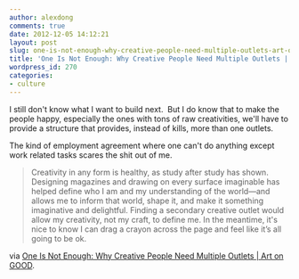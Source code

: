 ```yaml
---
author: alexdong
comments: true
date: 2012-12-05 14:12:21
layout: post
slug: one-is-not-enough-why-creative-people-need-multiple-outlets-art-on-good
title: 'One Is Not Enough: Why Creative People Need Multiple Outlets | Art on GOOD'
wordpress_id: 270
categories:
- culture
---
```


I still don't know what I want to build next.  But I do know that to make the people happy, especially the ones with tons of raw creativities, we'll have to provide a structure that provides, instead of kills, more than one outlets.

The kind of employment agreement where one can't do anything except work related tasks scares the shit out of me.


> Creativity in any form is healthy, as study after study has shown. Designing magazines and drawing on every surface imaginable has helped define who I am and my understanding of the world—and allows me to inform that world, shape it, and make it something imaginative and delightful. Finding a secondary creative outlet would allow my creativity, not my craft, to define me. In the meantime, it's nice to know I can drag a crayon across the page and feel like it’s all going to be ok.


via [One Is Not Enough: Why Creative People Need Multiple Outlets | Art on GOOD](http://www.good.is/posts/one-is-not-enough-why-creative-people-need-multiple-outlets#).
